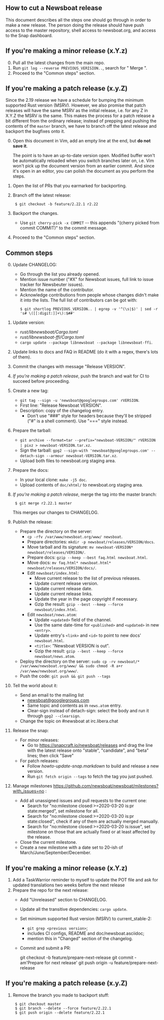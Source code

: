 How to cut a Newsboat release
-----------------------------

This document describes all the steps one should go through in order to make
a new release. The person doing the release should have push access to the
master repository, shell access to newsboat.org, and access to the Snap
dashboard.


## If you're making a minor release (x.Y.z)

0. Pull all the latest changes from the main repo.
1. Run `git log --reverse PREVIOUS_VERISION..`, search for " Merge ".
2. Proceed to the "Common steps" section.


## If you're making a patch release (x.y.Z)

Since the 2.19 release we have a schedule for bumping the minimum supported Rust
version (MSRV). However, we also promise that patch releases will have the same
MSRV as the initial release, i.e. for any Z in X.Y.Z the MSRV is the same. This
makes the process for a patch release a bit different from the ordinary release;
instead of prepping and pushing the contents of the `master` branch, we have to
branch off the latest release and backport the bugfixes onto it.

0. Open this document in Vim, add an empty line at the end, but **do not save
   it**.

   The point is to have an up-to-date version open. Modified buffer won't be
   automatically reloaded when you switch branches later on, i.e. Vim won't pick
   up the document version from an earlier commit. And since it's open in an
   editor, you can polish the document as you perform the steps.

1. Open the list of PRs that you earmarked for backporting.

2. Branch off the latest release:

        $ git checkout -b feature/2.22.1 r2.22

3. Backport the changes.
    * Use `git cherry-pick -x COMMIT` -- this appends "(cherry picked from
        commit COMMIT)" to the commit message.

4. Proceed to the "Common steps" section.


## Common steps

0. Update CHANGELOG:
    * Go through the list you already opened.
    * Mention issue number ("#X" for Newsboat issues, full link to issue tracker
        for Newsbeuter issues).
    * Mention the name of the contributor.
    * Acknowledge contributions from people whose changes didn't make it into
        the lists. The full list of contributors can be got with:
        ```
        $ git shortlog PREVIOUS_VERSION.. | egrep -v '^(\s|$)' | sed -r 's# \([[:digit:]]+\):$##'
        ```
1. Update version:
    * _rust/libnewsboat/Cargo.toml_
    * _rust/libnewsboat-ffi/Cargo.toml_
    * `cargo update --package libnewsboat --package libnewsboat-ffi`.
2. Update links to docs and FAQ in README (do it with a regex, there's lots of
   them).
3. Commit the changes with message "Release VERSION".
4. *If you're making a patch release*, push the branch and wait for CI to succeed
   before proceeding.
4. Create a new tag:
    * `git tag --sign -u 'newsboat@googlegroups.com' rVERSION`.
    * First line: "Release Newsboat VERSION".
    * Description: copy of the changelog entry.
        * Don't use "###" style for headers because they'll be stripped ("#" is
            a shell comment). Use "===" style instead.
5. Prepare the tarball:
    * `git archive --format=tar --prefix="newsboat-VERSION/" rVERSION | pixz > newsboat-VERSION.tar.xz`.
    * Sign the tarball:
        `gpg2 --sign-with 'newsboat@googlegroups.com' --detach-sign --armour newsboat-VERSION.tar.xz`.
    * Upload both files to newsboat.org staging area.
6. Prepare the docs:
    * In your local clone: `make -j5 doc`.
    * Upload contents of `doc/xhtml/` to newsboat.org staging area.
7. *If you're making a patch release*, merge the tag into the master branch:

        $ git merge r2.22.1 master

    This merges our changes to CHANGELOG.

8. Publish the release:
    * Prepare the directory on the server:
        * `cp -rfv /var/www/newsboat.org/www/ newsboat`.
        * Prepare directories: `mkdir -p newsboat/releases/VERSION/docs`.
        * Move tarball and its signature:
            `mv newsboat-VERSION* newsboat/releases/VERSION/`.
        * Prepare docs:
            `gzip --keep --best faq.html newsboat.html`.
        * Move docs:
            `mv faq.html* newsboat.html* newsboat/releases/VERSION/docs/`.
        * Edit `newsboat/index.html`:
            * Move current release to the list of previous releases.
            * Update current release version.
            * Update current release date.
            * Update current release links.
            * Update the year in the page copyright if necessary.
            * Gzip the result: `gzip --best --keep --force newsboat/index.html`.
        * Edit `newsboat/news.atom`:
            * Update `<updated>` field of the channel.
            * Use the same date-time for `<published>` and `<updated>` in new
                `<entry>`.
            * Update entry's `<link>` and `<id>` to point to new docs'
                `newsboat.html`.
            * `<title>`: "Newsboat VERSION is out".
            * Gzip the result: `gzip --best --keep --force newsboat/news.atom`.
    * Deploy the directory on the server:
        `sudo cp -rv newsboat/* /var/www/newsboat.org/www/ && sudo chmod -R a+r /var/www/newsboat.org/www/`.
    * Push the code: `git push && git push --tags`
8. Tell the world about it:
    * Send an email to the mailing list
        * newsboat@googlegroups.com
        * Same topic and contents as in `news.atom` entry.
        * Clear-sign instead of detach-sign: select the body and run it through
            `gpg2 --clearsign`.
    * Change the topic on #newsboat at irc.libera.chat
9. Release the snap:
    * For minor releases:
        * Go to https://snapcraft.io/newsboat/releases and drag the line with
            the latest release onto "stable", "candidate", and "beta" lines;
            then click "Save"
    * For patch releases:
        * Follow _howto-update-snap.markdown_ to build and release a new version.
        * Run `git fetch origin --tags` to fetch the tag you just pushed.
10. Manage milestones https://github.com/newsboat/newsboat/milestones?with_issues=no :
    * Add all unassigned issues and pull requests to the current one:
        * Search for "no:milestone closed:>=2020-03-20 is:pr state:merged", set
            milestone for all.
        * Search for "no:milestone closed:>=2020-03-20 is:pr state:closed",
            check if any of them are actually merged manually.
        * Search for "no:milestone closed:>=2020-03-20 is:issue", set milestone
            on those that are actually fixed or at least affected by the release.
    * Close the current milestone.
    * Create a new milestone with a date set to 20-ish of
        March/June/September/December.


## If you're making a minor release (x.Y.z)

1. Add a TaskWarrior reminder to myself to update the POT file and ask for
   updated translations two weeks before the next release
2. Prepare the repo for the next release:
    * Add "Unreleased" section to CHANGELOG.
    * Update all the transitive dependencies: `cargo update`.
    * Set minimum supported Rust version (MSRV) to current_stable-2:
        * `git grep <previous version>`;
        * includes CI configs, README and doc/newsboat.asciidoc;
        * mention this in "Changed" section of the changelog.
    * Commit and submit a PR:

        git checkout -b feature/prepare-next-release
        git commit -am'Prepare for next release'
        git push origin -u feature/prepare-next-release


## If you're making a patch release (x.y.Z)

1. Remove the branch you made to backport stuff:

        $ git checkout master
        $ git branch --delete --force feature/2.22.1
        $ git push origin --delete feature/2.22.1
